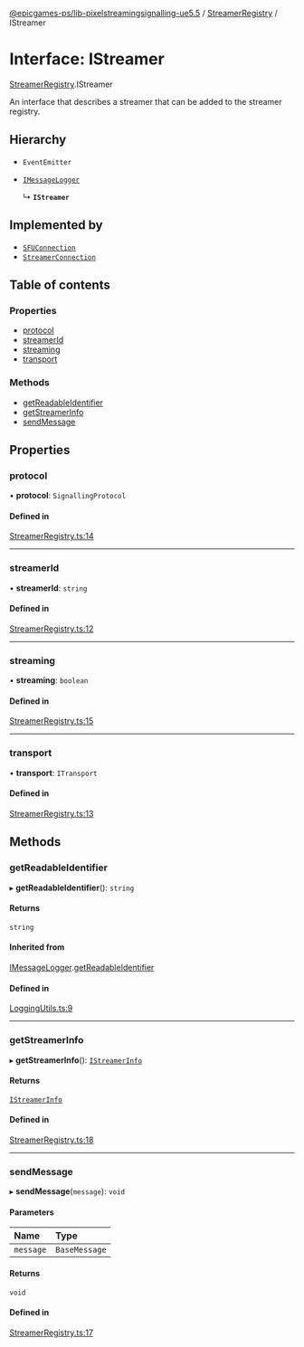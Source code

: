 [@epicgames-ps/lib-pixelstreamingsignalling-ue5.5](../README.md) / [StreamerRegistry](../modules/StreamerRegistry.md) / IStreamer

# Interface: IStreamer

[StreamerRegistry](../modules/StreamerRegistry.md).IStreamer

An interface that describes a streamer that can be added to the
streamer registry.

## Hierarchy

- `EventEmitter`

- [`IMessageLogger`](LoggingUtils.IMessageLogger.md)

  ↳ **`IStreamer`**

## Implemented by

- [`SFUConnection`](../classes/SFUConnection.SFUConnection.md)
- [`StreamerConnection`](../classes/StreamerConnection.StreamerConnection.md)

## Table of contents

### Properties

- [protocol](StreamerRegistry.IStreamer.md#protocol)
- [streamerId](StreamerRegistry.IStreamer.md#streamerid)
- [streaming](StreamerRegistry.IStreamer.md#streaming)
- [transport](StreamerRegistry.IStreamer.md#transport)

### Methods

- [getReadableIdentifier](StreamerRegistry.IStreamer.md#getreadableidentifier)
- [getStreamerInfo](StreamerRegistry.IStreamer.md#getstreamerinfo)
- [sendMessage](StreamerRegistry.IStreamer.md#sendmessage)

## Properties

### protocol

• **protocol**: `SignallingProtocol`

#### Defined in

[StreamerRegistry.ts:14](https://github.com/mcottontensor/PixelStreamingInfrastructure/blob/branch/Signalling/src/StreamerRegistry.ts#L14)

___

### streamerId

• **streamerId**: `string`

#### Defined in

[StreamerRegistry.ts:12](https://github.com/mcottontensor/PixelStreamingInfrastructure/blob/branch/Signalling/src/StreamerRegistry.ts#L12)

___

### streaming

• **streaming**: `boolean`

#### Defined in

[StreamerRegistry.ts:15](https://github.com/mcottontensor/PixelStreamingInfrastructure/blob/branch/Signalling/src/StreamerRegistry.ts#L15)

___

### transport

• **transport**: `ITransport`

#### Defined in

[StreamerRegistry.ts:13](https://github.com/mcottontensor/PixelStreamingInfrastructure/blob/branch/Signalling/src/StreamerRegistry.ts#L13)

## Methods

### getReadableIdentifier

▸ **getReadableIdentifier**(): `string`

#### Returns

`string`

#### Inherited from

[IMessageLogger](LoggingUtils.IMessageLogger.md).[getReadableIdentifier](LoggingUtils.IMessageLogger.md#getreadableidentifier)

#### Defined in

[LoggingUtils.ts:9](https://github.com/mcottontensor/PixelStreamingInfrastructure/blob/branch/Signalling/src/LoggingUtils.ts#L9)

___

### getStreamerInfo

▸ **getStreamerInfo**(): [`IStreamerInfo`](StreamerRegistry.IStreamerInfo.md)

#### Returns

[`IStreamerInfo`](StreamerRegistry.IStreamerInfo.md)

#### Defined in

[StreamerRegistry.ts:18](https://github.com/mcottontensor/PixelStreamingInfrastructure/blob/branch/Signalling/src/StreamerRegistry.ts#L18)

___

### sendMessage

▸ **sendMessage**(`message`): `void`

#### Parameters

| Name | Type |
| :------ | :------ |
| `message` | `BaseMessage` |

#### Returns

`void`

#### Defined in

[StreamerRegistry.ts:17](https://github.com/mcottontensor/PixelStreamingInfrastructure/blob/branch/Signalling/src/StreamerRegistry.ts#L17)

